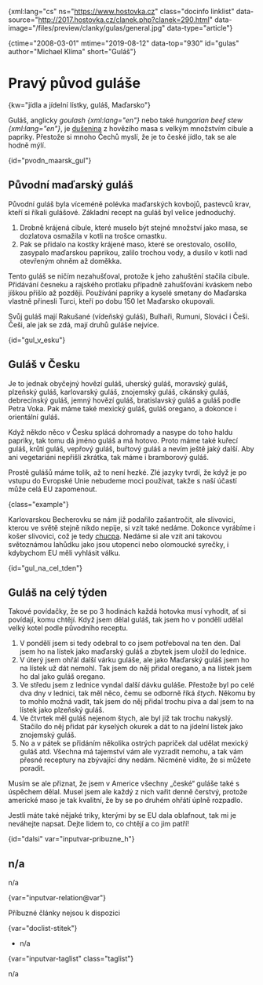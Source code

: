 
{xml:lang="cs" ns="https://www.hostovka.cz" class="docinfo linklist" data-source="http://2017.hostovka.cz/clanek.php?clanek=290.html" data-image="/files/preview/clanky/gulas/general.jpg" data-type="article"}

{ctime="2008-03-01" mtime="2019-08-12" data-top="930" id="gulas" author="Michael Klíma" short="Guláš"}

# Pravý původ guláše

<!-- generated attribute kw by user_updatekw.sh on 2021-01-05, do not edit -->

{kw="jídla a jídelní lístky, guláš, Maďarsko"}

Guláš, anglicky _goulash {xml:lang="en"}_ nebo také _hungarian beef stew {xml:lang="en"}_, je [dušenina][1] z hovězího masa s velkým množstvím cibule a papriky. Přestože si mnoho Čechů myslí, že je to české jídlo, tak se ale hodně mýlí.

{id="pvodn\_maarsk\_gul"}

## Původní maďarský guláš

Původní guláš byla víceméně polévka maďarských kovbojů, pastevců krav, kteří si říkali gulášové. Základní recept na guláš byl velice jednoduchý.

  1. Drobně krájená cibule, které muselo být stejné množství jako masa, se dozlatova osmažila v kotli na trošce omastku.
  2. Pak se přidalo na kostky krájené maso, které se orestovalo, osolilo, zasypalo maďarskou paprikou, zalilo trochou vody, a dusilo v kotli nad otevřeným ohněm až doměkka.

Tento guláš se ničím nezahušťoval, protože k jeho zahuštění stačila cibule. Přidávání česneku a rajského protlaku případně zahušťování kváskem nebo jíškou přišlo až později. Používání papriky a kyselé smetany do Maďarska vlastně přinesli Turci, kteří po dobu 150 let Maďarsko okupovali.

Svůj guláš mají Rakušané (vídeňský guláš), Bulhaři, Rumuni, Slováci i Češi. Češi, ale jak se zdá, mají druhů guláše nejvíce.

{id="gul\_v\_esku"}

## Guláš v Česku

Je to jednak obyčejný hovězí guláš, uherský guláš, moravský guláš, plzeňský guláš, karlovarský guláš, znojemský guláš, cikánský guláš, debrecínský guláš, jemný hovězí guláš, bratislavský guláš a guláš podle Petra Voka. Pak máme také mexický guláš, guláš oregano, a dokonce i orientální guláš.

Když někdo něco v Česku splácá dohromady a nasype do toho haldu papriky, tak tomu dá jméno guláš a má hotovo. Proto máme také kuřecí guláš, krůtí guláš, vepřový guláš, buřtový guláš a nevím ještě jaký další. Aby ani vegetariáni nepřišli zkrátka, tak máme i bramborový guláš.

Prostě gulášů máme tolik, až to není hezké. Zlé jazyky tvrdí, že když je po vstupu do Evropské Unie nebudeme moci používat, takže s naší účastí může celá EU zapomenout.

{class="example"}

Karlovarskou Becherovku se nám již podařilo zašantročit, ale slivovici, kterou ve světě stejně nikdo nepije, si vzít také nedáme. Dokonce vyrábíme i košer slivovici, což je tedy [chucpa][2]. Nedáme si ale vzít ani takovou světoznámou lahůdku jako jsou utopenci nebo olomoucké syrečky, i kdybychom EU měli vyhlásit válku.

{id="gul\_na\_cel_tden"}

## Guláš na celý týden

Takové povídačky, že se po 3 hodinách každá hotovka musí vyhodit, ať si povídají, komu chtějí. Když jsem dělal guláš, tak jsem ho v pondělí udělal velký kotel podle původního receptu.

  1. V pondělí jsem si tedy odebral to co jsem potřeboval na ten den. Dal jsem ho na lístek jako maďarský guláš a zbytek jsem uložil do lednice.
  2. V úterý jsem ohřál další várku guláše, ale jako Maďarský guláš jsem ho na lístek už dát nemohl. Tak jsem do něj přidal oregano, a na lístek jsem ho dal jako guláš oregano.
  3. Ve středu jsem z lednice vyndal další dávku guláše. Přestože byl po celé dva dny v lednici, tak měl něco, čemu se odborně říká _štych_. Někomu by to mohlo možná vadit, tak jsem do něj přidal trochu piva a dal jsem to na lístek jako plzeňský guláš.
  4. Ve čtvrtek měl guláš nejenom štych, ale byl již tak trochu nakyslý. Stačilo do něj přidat pár kyselých okurek a dát to na jídelní lístek jako znojemský guláš.
  5. No a v pátek se přidáním několika ostrých papriček dal udělat mexický guláš atd. Všechna má tajemství vám ale vyzradit nemohu, a tak vám přesné receptury na zbývající dny nedám. Nicméně vidíte, že si můžete poradit.

Musím se ale přiznat, že jsem v Americe všechny „české“ guláše také s úspěchem dělal. Musel jsem ale každý z nich vařit denně čerstvý, protože americké maso je tak kvalitní, že by se po druhém ohřátí úplně rozpadlo.

Jestli máte také nějaké triky, kterými by se EU dala oblafnout, tak mi je neváhejte napsat. Dejte lidem to, co chtějí a co jim patří!

{id="dalsi" var="inputvar-pribuzne_h"}

## n/a

n/a

{var="inputvar-relation@var"}

Příbuzné články nejsou k dispozici

{var="doclist-stitek"}

  * n/a

{var="inputvar-taglist" class="taglist"}

n/a

 [1]: /duseni
 [2]: /chucpa


